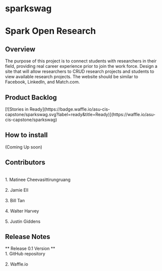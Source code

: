 # sparkswag

<h1>Spark Open Research</h1>

<h2>Overview</h2>

The purpose of this project is to connect students with researchers in their field, providing real career experience prior to join the work force. Design a site that will allow researchers to CRUD research projects and students to view available research projects. The website should be similar to Facebook, LinkedIn, and Match.com. 

<h2>Product Backlog</h2>
[![Stories in Ready](https://badge.waffle.io/asu-cis-capstone/sparkswag.svg?label=ready&title=Ready)](https://waffle.io/asu-cis-capstone/sparkswag)

<h2>How to install</h2>
(Coming Up soon)

<h2>Contributors</h2>
<br>1. Matinee Cheevasittirungruang</br>
<br>2. Jamie Ell</br>
<br>3. Bill Tan</br>
<br>4. Walter Harvey</br>
<br>5. Justin Giddens</br>

<h2>Release Notes</h2>
** Release 0.1 Version **
<br>1. GitHub repository</br>
<br>2. Waffle.io</br>
